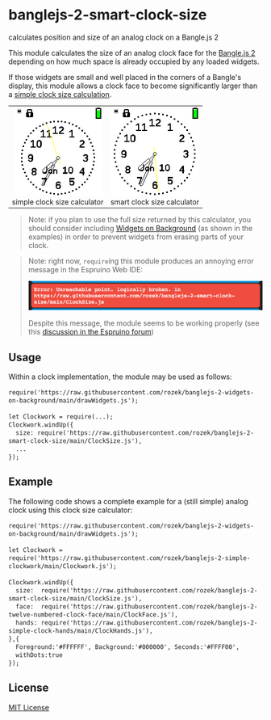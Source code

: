 # banglejs-2-smart-clock-size #

calculates position and size of an analog clock on a Bangle.js 2

This module calculates the size of an analog clock face for the [Bangle.js 2](https://www.espruino.com/Bangle.js2) depending on how much space is already occupied by any loaded widgets.

If those widgets are small and well placed in the corners of a Bangle's display, this module allows a clock face to become significantly larger than a [simple clock size calculation](https://github.com/rozek/banglejs-2-simple-clock-size).

<table>
 <tr valign="top">
   <td align="center"><img src="simpleClockSize.png"><br>simple clock size calculator</td>
   <td align="center"><img src="smartClockSize.png"><br>smart clock size calculator</td>
 </tr>
</table>

> Note: if you plan to use the full size returned by this calculator, you should consider including [Widgets on Background](https://github.com/rozek/banglejs-2-widgets-on-background) (as shown in the examples) in order to prevent widgets from erasing parts of your clock.

> Note: right now, `require`ing this module produces an annoying error message in the Espruino Web IDE:
>
> ![](ErrorToast.png)
>
> Despite this message, the module seems to be working properly (see this [discussion in the Espruino forum](http://forum.espruino.com/conversations/371705/))

## Usage ##

Within a clock implementation, the module may be used as follows:

```
require('https://raw.githubusercontent.com/rozek/banglejs-2-widgets-on-background/main/drawWidgets.js');

let Clockwork = require(...);
Clockwork.windUp({
  size: require('https://raw.githubusercontent.com/rozek/banglejs-2-smart-clock-size/main/ClockSize.js'),
  ...
});
```

## Example ##

The following code shows a complete example for a (still simple) analog clock using this clock size calculator:

```
require('https://raw.githubusercontent.com/rozek/banglejs-2-widgets-on-background/main/drawWidgets.js');

let Clockwork = require('https://raw.githubusercontent.com/rozek/banglejs-2-simple-clockwork/main/Clockwork.js');

Clockwork.windUp({
  size:  require('https://raw.githubusercontent.com/rozek/banglejs-2-smart-clock-size/main/ClockSize.js'),
  face:  require('https://raw.githubusercontent.com/rozek/banglejs-2-twelve-numbered-clock-face/main/ClockFace.js'),
  hands: require('https://raw.githubusercontent.com/rozek/banglejs-2-simple-clock-hands/main/ClockHands.js'),
},{
  Foreground:'#FFFFFF', Background:'#000000', Seconds:'#FFFF00',
  withDots:true
});
```

## License ##

[MIT License](LICENSE.md)
